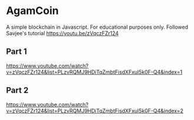 # AgamCoin
 A simple blockchain in Javascript. For educational purposes only. Followed Savjee's tutorial https://youtu.be/zVqczFZr124

## Part 1
https://www.youtube.com/watch?v=zVqczFZr124&list=PLzvRQMJ9HDiTqZmbtFisdXFxul5k0F-Q4&index=1

## Part 2
https://www.youtube.com/watch?v=zVqczFZr124&list=PLzvRQMJ9HDiTqZmbtFisdXFxul5k0F-Q4&index=2